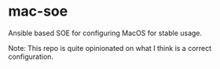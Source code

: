 # mac-soe

Ansible based SOE for configuring MacOS for stable usage.

Note: This repo is quite opinionated on what I think is a correct configuration.
